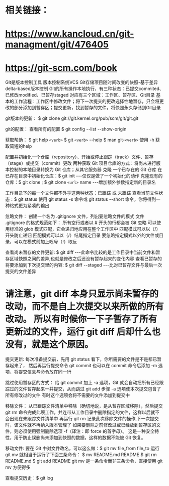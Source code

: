 # 相关链接：
# https://www.kancloud.cn/git-managment/git/476405
# https://git-scm.com/book

Git是版本控制工具 版本控制系统VCS
Git存储项目随时间改变的快照-基于差异delta-based版本控制
Git的所有操作本地执行，有三种状态：已提交commited、已修改modified、已暂存staged
对应有三个区域：工作区、暂存区、Git目录
基本的工作流程：工作区中修改文件；将下一次提交的更改选择性地暂存，只会将更改的部分添加到暂存区；提交更新，找到暂存的文件，将快照永久存储到Git目录

git版本的更新：
$ git clone git://git.kernel.org/pub/scm/git/git.git

git的配置：
查看所有的配置 $ git config --list --show-origin

获取帮助：
$ git help `<verb>`
$ git `<verb>` --help
$ man git-`<verb>`
使用 -h 获取简短的help

配置并初始化一个仓库（repository）、开始或停止跟踪（track）文件、暂存（stage）或提交（commit）更改
两种获取 Git 项目仓库的方式：将尚未进行版本控制的本地目录转换为 Git 仓库；从其它服务器 克隆 一个已存在的 Git 仓库
在已存在目录中初始化仓库：$ git init ---仅仅是做了一个初始化的动作
克隆现有的仓库：$ git clone <url> ; $ git clone `<url>` name ---增加额外参数指定新的目录名

工作目录下的每一个文件都不外乎这两种状态：已跟踪 或 未跟踪
查看当前文件状态：$ git status
使用 git status -s 命令或 git status --short 命令，你将得到一种格式更为紧凑的输出

忽略文件：
创建一个名为 .gitignore 文件，列出要忽略文件的模式
文件 .gitignore 的格式规范如下：
所有空行或者以 # 开头的行都会被 Git 忽略
可以使用标准的 glob 模式匹配，它会递归地应用在整个工作区中
匹配模式可以以（/）开头防止递归
匹配模式可以以（/）结尾指定目录
要忽略指定模式以外的文件或目录，可以在模式前加上叹号（!）取反

查看尚未暂存的文件更新: $ git diff ---此命令比较的是工作目录中当前文件和暂存区域快照之间的差异,也就是修改之后还没有暂存起来的变化内容
查看已暂存的将要添加到下次提交里的内容: $ git diff --staged ---比对已暂存文件与最后一次提交的文件差异
# 请注意，git diff 本身只显示尚未暂存的改动，而不是自上次提交以来所做的所有改动。 所以有时候你一下子暂存了所有更新过的文件，运行 git diff 后却什么也没有，就是这个原因。

提交更新:
每次准备提交前，先用 git status 看下，你所需要的文件是不是都已暂存起来了， 然后再运行提交命令 git commit
也可以在 commit 命令后添加 -m 选项，将提交信息与命令放在同一行

跳过使用暂存区的方式：
给 git commit 加上 -a 选项，Git 就会自动把所有已经跟踪过的文件暂存起来一并提交，从而跳过 git add 步骤
-a 选项使本次提交包含了所有修改过的文件
有时这个选项会将不需要的文件添加到提交中

移除文件：
从已跟踪文件清单中移除（确切地说，是从暂存区域移除），然后提交
git rm 命令完成此项工作，并连带从工作目录中删除指定的文件，这样以后就不会出现在未跟踪文件清单中
再运行 git rm 记录此次移除文件的操作,下一次提交时，该文件就不再纳入版本管理了
如果要删除之前修改过或已经放到暂存区的文件，则必须使用强制删除选项 -f（译注：即 force 的首字母）。 这是一种安全特性，用于防止误删尚未添加到快照的数据，这样的数据不能被 Git 恢复。

移动文件:
要在 Git 中对文件改名，可以这么做：$ git mv file_from file_to
运行 git mv 就相当于运行了下面三条命令：
$ mv README.md README
$ git rm README.md
$ git add README
git mv 是一条命令而非三条命令，直接使用 git mv 方便得多

查看提交历史：$ git log